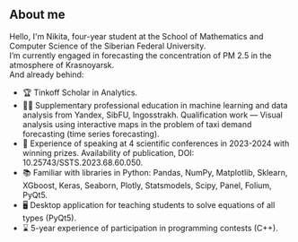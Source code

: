 ## About me

Hello, I'm Nikita, four-year student at the School of Mathematics and Computer Science of the Siberian Federal University.  
I’m currently engaged in forecasting the concentration of PM 2.5 in the atmosphere of Krasnoyarsk.  
And already behind:

- :trophy: Tinkoff Scholar in Analytics.
- :man_student: Supplementary professional education in machine learning and data analysis from Yandex, SibFU, Ingosstrakh. Qualification work — Visual analysis using interactive maps in the problem of taxi demand forecasting (time series forecasting).
- 🚀 Experience of speaking at 4 scientific conferences in 2023-2024 with winning prizes. Availability of publication, DOI: 10.25743/SSTS.2023.68.60.050.
- :books: Familiar with libraries in Python: Pandas, NumPy, Matplotlib, Sklearn, XGboost, Keras, Seaborn, Plotly, Statsmodels, Scipy, Panel, Folium, PyQt5.
- :desktop_computer: Desktop application for teaching students to solve equations of all types (PyQt5).
- :hourglass: 5-year experience of participation in programming contests (C++).
